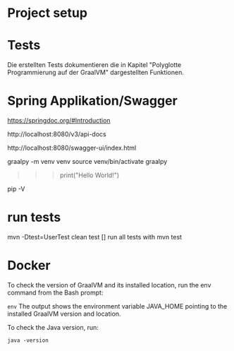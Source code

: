# Project setup


# Tests
Die erstellten Tests dokumentieren die in Kapitel "Polyglotte Programmierung auf der GraalVM" dargestellten Funktionen.

# Spring Applikation/Swagger
https://springdoc.org/#Introduction

http://localhost:8080/v3/api-docs

http://localhost:8080/swagger-ui/index.html




graalpy -m venv venv
source venv/bin/activate
graalpy
>>> print("Hello World!")

pip -V


# run tests
mvn -Dtest=UserTest clean test
[] run all tests with mvn test


# Docker

To check the version of GraalVM and its installed location, run the env command from the Bash prompt:

 ``env``
The output shows the environment variable JAVA_HOME pointing to the installed GraalVM version and location.

To check the Java version, run:

 ``java -version``